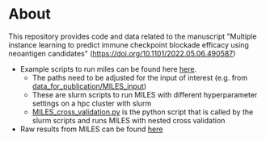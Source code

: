 
# About

This repository provides code and data related to the manuscript "Multiple instance learning to predict immune checkpoint blockade efficacy using neoantigen candidates" (https://doi.org/10.1101/2022.05.06.490587)

*  Example scripts to run miles can be found here [here](data_for_publication/running_MILES).
    * The paths need to be adjusted for the input of interest (e.g. from [data_for_publication/MILES_input](data_for_publication/MILES_input))  
    * These are slurm scripts to run MILES with different hyperparameter settings on a hpc cluster with slurm  
    * [MILES_cross_validation.py](running_MILES\MILES_cross_validation.py) is the python script that is called by the slurm scripts and runs MILES with nested cross validation  
*  Raw results from MILES can be found  [here](data_for_publication/MILES_results)
